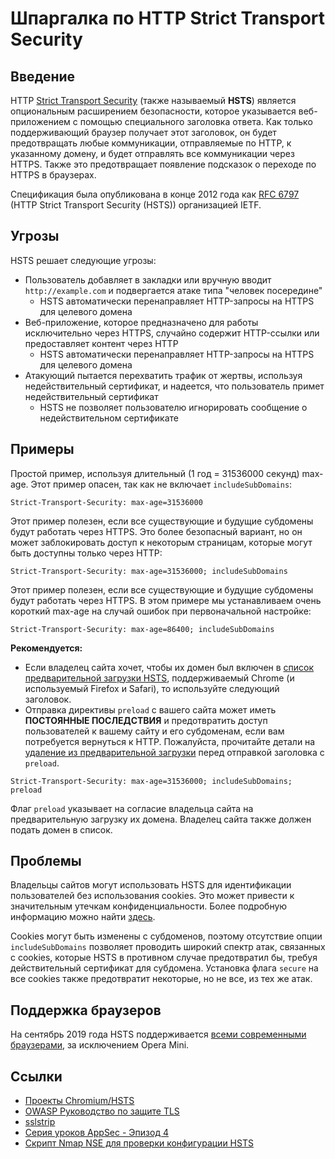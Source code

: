 # Шпаргалка по HTTP Strict Transport Security

## Введение

HTTP [Strict Transport Security](https://developer.mozilla.org/en-US/docs/Web/HTTP/Headers/Strict-Transport-Security) (также называемый **HSTS**) является опциональным расширением безопасности, которое указывается веб-приложением с помощью специального заголовка ответа. Как только поддерживающий браузер получает этот заголовок, он будет предотвращать любые коммуникации, отправляемые по HTTP, к указанному домену, и будет отправлять все коммуникации через HTTPS. Также это предотвращает появление подсказок о переходе по HTTPS в браузерах.

Спецификация была опубликована в конце 2012 года как [RFC 6797](http://tools.ietf.org/html/rfc6797) (HTTP Strict Transport Security (HSTS)) организацией IETF.

## Угрозы

HSTS решает следующие угрозы:

- Пользователь добавляет в закладки или вручную вводит `http://example.com` и подвергается атаке типа "человек посередине"
    - HSTS автоматически перенаправляет HTTP-запросы на HTTPS для целевого домена
- Веб-приложение, которое предназначено для работы исключительно через HTTPS, случайно содержит HTTP-ссылки или предоставляет контент через HTTP
    - HSTS автоматически перенаправляет HTTP-запросы на HTTPS для целевого домена
- Атакующий пытается перехватить трафик от жертвы, используя недействительный сертификат, и надеется, что пользователь примет недействительный сертификат
    - HSTS не позволяет пользователю игнорировать сообщение о недействительном сертификате

## Примеры

Простой пример, используя длительный (1 год = 31536000 секунд) max-age. Этот пример опасен, так как не включает `includeSubDomains`:

`Strict-Transport-Security: max-age=31536000`

Этот пример полезен, если все существующие и будущие субдомены будут работать через HTTPS. Это более безопасный вариант, но он может заблокировать доступ к некоторым страницам, которые могут быть доступны только через HTTP:

`Strict-Transport-Security: max-age=31536000; includeSubDomains`

Этот пример полезен, если все существующие и будущие субдомены будут работать через HTTPS. В этом примере мы устанавливаем очень короткий max-age на случай ошибок при первоначальной настройке:

`Strict-Transport-Security: max-age=86400; includeSubDomains`

**Рекомендуется:**

- Если владелец сайта хочет, чтобы их домен был включен в [список предварительной загрузки HSTS](https://hstspreload.org), поддерживаемый Chrome (и используемый Firefox и Safari), то используйте следующий заголовок.
- Отправка директивы `preload` с вашего сайта может иметь **ПОСТОЯННЫЕ ПОСЛЕДСТВИЯ** и предотвратить доступ пользователей к вашему сайту и его субдоменам, если вам потребуется вернуться к HTTP. Пожалуйста, прочитайте детали на [удаление из предварительной загрузки](https://hstspreload.org/#removal) перед отправкой заголовка с `preload`.

`Strict-Transport-Security: max-age=31536000; includeSubDomains; preload`

Флаг `preload` указывает на согласие владельца сайта на предварительную загрузку их домена. Владелец сайта также должен подать домен в список.

## Проблемы

Владельцы сайтов могут использовать HSTS для идентификации пользователей без использования cookies. Это может привести к значительным утечкам конфиденциальности. Более подробную информацию можно найти [здесь](http://www.leviathansecurity.com/blog/the-double-edged-sword-of-hsts-persistence-and-privacy).

Cookies могут быть изменены с субдоменов, поэтому отсутствие опции `includeSubDomains` позволяет проводить широкий спектр атак, связанных с cookies, которые HSTS в противном случае предотвратил бы, требуя действительный сертификат для субдомена. Установка флага `secure` на все cookies также предотвратит некоторые, но не все, из тех же атак.

## Поддержка браузеров

На сентябрь 2019 года HSTS поддерживается [всеми современными браузерами](https://caniuse.com/#feat=stricttransportsecurity), за исключением Opera Mini.

## Ссылки

- [Проекты Chromium/HSTS](https://www.chromium.org/hsts/)
- [OWASP Руководство по защите TLS](Transport_Layer_Security_Cheat_Sheet.md)
- [sslstrip](https://github.com/moxie0/sslstrip)
- [Серия уроков AppSec - Эпизод 4](https://www.youtube.com/watch?v=zEV3HOuM_Vw)
- [Скрипт Nmap NSE для проверки конфигурации HSTS](https://github.com/icarot/NSE_scripts/blob/master/http-hsts-verify.nse)
